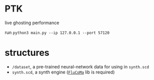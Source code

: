# PTK

live ghosting performance

run `python3 main.py --ip 127.0.0.1 --port 57120`

# structures

- `/dataset`, a pre-trained neural-network data for using in `synth.scd`
- `synth.scd`, a synth engine ([`FluCoMa`](https://github.com/flucoma/flucoma-sc) lib is required)
